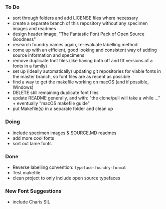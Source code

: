 ### To Do
- sort through folders and add LICENSE files where necessary
- create a separate branch of this repository without any specimen images and readmes
- design header image: "The Fantastic Font Pack of Open Source Goodness"
- research foundry names again, re-evaluate labelling method
- come up with an efficient, good looking and consistent way of adding source information and specimens
- remove duplicate font files (like having both otf and ttf versions of a fonts in a family)
- set up (ideally automatically) updating git repositories for viable fonts in the master branch, so font files are as recent as possible
- find a way to get the makefile working on macOS (and if possible, Windows)
- DELETE still remaining duplicate font files
- update README generally, and with: "the clone/pull will take a while …" + eventually "macOS makefile guide"
- put Makefile(s) in a separate folder and clean up

### Doing
- include specimen images & SOURCE.MD readmes
- add more cool fonts
- sort out lame fonts

### Done
- Reverse labelling convention: `typeface-foundry-format`
- Test makefile
- clean project to only include open source typefaces

### New Font Suggestions
- include Charis SIL
